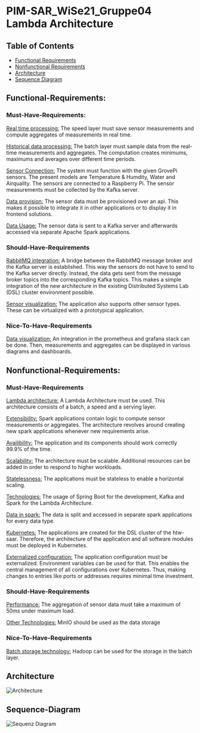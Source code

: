 # PIM-SAR_WiSe21_Gruppe04 Lambda Architecture 

## Table of Contents

- [Functional Requirements](#functional-requirements)
- [Nonfunctional Requirements](#nonfunctional-requirements)
- [Architecture](#architecture)
- [Sequence Diagram](#sequence-diagram)


## Functional-Requirements: 
### Must-Have-Requirements:
<ins>Real time processing:</ins> The speed layer must save sensor measurements and compute aggregates of measurements in real time.

<ins>Historical data processing:</ins> The batch layer must sample data from the real-time measurements and aggregates. The computation creates minimums, maximums and averages over different time periods.

<ins>Sensor Connection:</ins> The system must function with the given GrovePi sensors. The present models are Temperature & Humdity, Water and Airquality. The sensors are connected to a Raspberry Pi. The sensor measurements must be collected by the Kafka server.

<ins>Data provision:</ins> The sensor data must be provisioned over an api. This makes it possible to integrate it in other applications or to display it in frontend solutions.

<ins>Data Usage:</ins> The sensor data is sent to a Kafka server and afterwards accessed via separate Apache Spark applications.

### Should-Have-Requirements

<ins>RabbitMQ integration:</ins> A bridge between the RabbitMQ message broker and the Kafka server is established. This way the sensors do not have to send to the Kafka server directly. Instead, the data gets sent from the message broker topics into the corresponding Kafka topics. This makes a simple integration of the new architecture in the existing Distributed Systems Lab (DSL) cluster environment possible.

<ins>Sensor visualization:</ins> The application also supports other sensor types. These can be virtualized with a prototypical application.

### Nice-To-Have-Requirements

<ins>Data visualization:</ins> An integration in the prometheus and grafana stack can be done. Then, measurements and aggregates can be displayed in various diagrams and dashboards.

## Nonfunctional-Requirements:
### Must-Have-Requirements
<ins>Lambda architecture:</ins> A Lambda Architecture must be used. This architecture consists of a batch, a speed and a serving layer.

<ins>Extensibility:</ins> Spark applications contain logic to compute sensor measurements or aggregates. The architecture revolves around creating new spark applications whenever new requirements arise.

<ins>Availibility:</ins> The application and its components should work correctly 99.9% of the time.

<ins>Scalability:</ins> The architecture must be scalable. Additional resources can be added in order to respond to higher workloads.

<ins>Statelessness:</ins> The applications must be stateless to enable a horizontal scaling.

<ins>Technologies:</ins> The usage of Spring Boot for the development, Kafka and Spark for the Lambda Architecture.

<ins>Data in spark:</ins> The data is split and accessed in separate spark applications for every data type.

<ins>Kubernetes:</ins> The applications are created for the DSL cluster of the htw-saar. Therefore, the architecture of the application and all software modules must be deployed in Kubernetes.

<ins>Externalized configuration:</ins> The application configuration must be externalized. Environment variables can be used for that. This enables the central management of all configurations over Kubernetes. Thus, making changes to entries like ports or addresses requires minimal time investment.

### Should-Have-Requirements
<ins>Performance:</ins> The aggregation of sensor data must take a maximum of 50ms under maximum load.

<ins>Other Technologies:</ins> MinIO should be used as the data storage

### Nice-To-Have-Requirements
<ins>Batch storage technology:</ins> Hadoop can be used for the storage in the batch layer.

## Architecture
![Architecture](https://i.imgur.com/GzzAQj0.png)

## Sequence-Diagram
![Sequenz Diagram](https://i.imgur.com/pjPTn5w.png)
